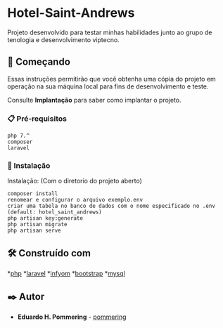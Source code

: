 
# Hotel-Saint-Andrews

Projeto desenvolvido para testar minhas habilidades junto ao grupo de tenologia e desenvolvimento viptecno.

## 🚀 Começando

Essas instruções permitirão que você obtenha uma cópia do projeto em operação na sua máquina local para fins de desenvolvimento e teste.

Consulte **Implantação** para saber como implantar o projeto.

### 📋 Pré-requisitos

```
php 7.^
composer
laravel
```

### 🔧 Instalação

Instalação:
(Com o diretorio do projeto aberto)

```
composer install
renomear e configurar o arquivo exemplo.env
criar uma tabela no banco de dados com o nome especificado no .env (default: hotel_saint_andrews)
php artisan key:generate
php artisan migrate
php artisan serve

```

## 🛠️ Construído com

*[php](https://www.php.net/docs.php) 
*[laravel](https://laravel.com/docs/9.x/installation)
*[infyom](https://infyom.com/open-source/laravelgenerator/docs/introduction)
*[bootstrap](https://getbootstrap.com/docs/5.1/getting-started/introduction/)
*[mysql](https://dev.mysql.com/doc/)

## ✒️ Autor

* **Eduardo H. Pommering** - [pommering](https://github.com/pommering)
